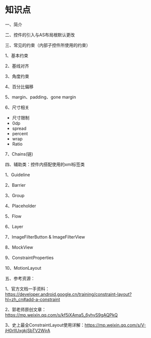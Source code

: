# 知识点

一、简介

二、控件的引入与AS布局根默认更改

三、常见的约束（内部子控件所使用的约束）

1、基本约束

2、基线对齐

3、角度约束

4、百分比偏移

5、margin、padding、gone margin

6、尺寸相关

- 尺寸限制
- 0dp
- spread
- percent
- wrap
- Ratio

7、Chains(链)

四、辅助类：控件内搭配使用的xml标签类

1、Guideline

2、Barrier

3、Group

4、Placeholder

5、Flow

6、Layer

7、ImageFilterButton & ImageFilterView

8、MockView

9、ConstraintProperties

10、MotionLayout


五、参考资源：

1、官方文档一手资料：https://developer.android.google.cn/training/constraint-layout?hl=zh_cn#add-a-constraint

2、郭老师原创文章：https://mp.weixin.qq.com/s/kf5iXAma5_6yhyS9gAQPkQ

3、史上最全ConstraintLayout使用详解：https://mp.weixin.qq.com/s/V-jH0rlIUxgkjSbTV2WjrA
